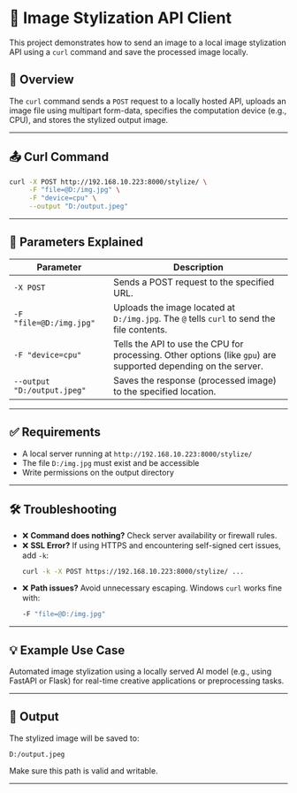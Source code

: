 # 🎨 Image Stylization API Client

This project demonstrates how to send an image to a local image stylization API using a `curl` command and save the processed image locally.

## 🔧 Overview

The `curl` command sends a `POST` request to a locally hosted API, uploads an image file using multipart form-data, specifies the computation device (e.g., CPU), and stores the stylized output image.

---

## 📤 Curl Command

```bash
curl -X POST http://192.168.10.223:8000/stylize/ \
     -F "file=@D:/img.jpg" \
     -F "device=cpu" \
     --output "D:/output.jpeg"
```

---

## 🧩 Parameters Explained

| Parameter | Description |
|----------|-------------|
| `-X POST` | Sends a POST request to the specified URL. |
| `-F "file=@D:/img.jpg"` | Uploads the image located at `D:/img.jpg`. The `@` tells `curl` to send the file contents. |
| `-F "device=cpu"` | Tells the API to use the CPU for processing. Other options (like `gpu`) are supported depending on the server. |
| `--output "D:/output.jpeg"` | Saves the response (processed image) to the specified location. |

---

## ✅ Requirements

- A local server running at `http://192.168.10.223:8000/stylize/`
- The file `D:/img.jpg` must exist and be accessible
- Write permissions on the output directory

---

## 🛠 Troubleshooting

- ❌ **Command does nothing?** Check server availability or firewall rules.
- ❌ **SSL Error?** If using HTTPS and encountering self-signed cert issues, add `-k`:
  ```bash
  curl -k -X POST https://192.168.10.223:8000/stylize/ ...
  ```
- ❌ **Path issues?** Avoid unnecessary escaping. Windows `curl` works fine with:
  ```bash
  -F "file=@D:/img.jpg"
  ```

---

## 💡 Example Use Case

Automated image stylization using a locally served AI model (e.g., using FastAPI or Flask) for real-time creative applications or preprocessing tasks.

---

## 📂 Output

The stylized image will be saved to:
```
D:/output.jpeg
```

Make sure this path is valid and writable.

---


